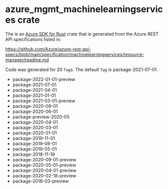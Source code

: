 # azure_mgmt_machinelearningservices crate

The is an [Azure SDK for Rust](https://github.com/Azure/azure-sdk-for-rust) crate that is generated from the Azure REST API specifications listed in:

https://github.com/Azure/azure-rest-api-specs/blob/main/specification/machinelearningservices/resource-manager/readme.md

Code was generated for 20 `Tag`s. The default `Tag` is package-2021-07-01.


- package-2022-01-01-preview
- package-2021-07-01
- package-2021-04-01
- package-2021-01-01
- package-2021-03-01-preview
- package-2020-08-01
- package-2020-06-01
- package-preview-2020-05
- package-2020-04-01
- package-2020-03-01
- package-2020-01-01
- package-2019-11-01
- package-2019-06-01
- package-2019-05-01
- package-2018-11-19
- package-2020-09-01-preview
- package-2020-05-01-preview
- package-2020-04-01-preview
- package-2020-02-18-preview
- package-2018-03-preview